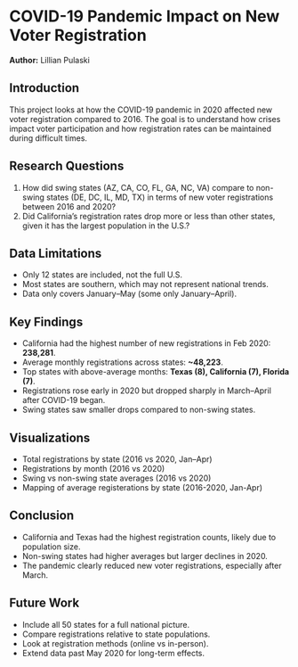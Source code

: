 # COVID-19 Pandemic Impact on New Voter Registration

**Author:** Lillian Pulaski  

## Introduction
This project looks at how the COVID-19 pandemic in 2020 affected new voter registration compared to 2016. The goal is to understand how crises impact voter participation and how registration rates can be maintained during difficult times.  

## Research Questions
1. How did swing states (AZ, CA, CO, FL, GA, NC, VA) compare to non-swing states (DE, DC, IL, MD, TX) in terms of new voter registrations between 2016 and 2020?  
2. Did California’s registration rates drop more or less than other states, given it has the largest population in the U.S.?  

## Data Limitations
- Only 12 states are included, not the full U.S.  
- Most states are southern, which may not represent national trends.  
- Data only covers January–May (some only January–April).  

## Key Findings
- California had the highest number of new registrations in Feb 2020: **238,281**.  
- Average monthly registrations across states: **~48,223**.  
- Top states with above-average months: **Texas (8), California (7), Florida (7)**.  
- Registrations rose early in 2020 but dropped sharply in March–April after COVID-19 began.  
- Swing states saw smaller drops compared to non-swing states.  

## Visualizations
- Total registrations by state (2016 vs 2020, Jan–Apr)  
- Registrations by month (2016 vs 2020)  
- Swing vs non-swing state averages (2016 vs 2020)
- Mapping of average registerations by state (2016-2020, Jan-Apr)

## Conclusion
- California and Texas had the highest registration counts, likely due to population size.  
- Non-swing states had higher averages but larger declines in 2020.  
- The pandemic clearly reduced new voter registrations, especially after March.  

## Future Work
- Include all 50 states for a full national picture.  
- Compare registrations relative to state populations.  
- Look at registration methods (online vs in-person).  
- Extend data past May 2020 for long-term effects. 
